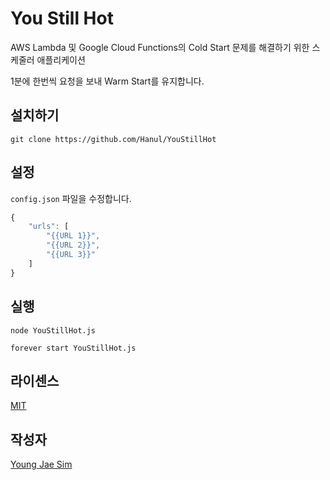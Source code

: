 # You Still Hot
AWS Lambda 및 Google Cloud Functions의 Cold Start 문제를 해결하기 위한 스케줄러 애플리케이션

1분에 한번씩 요청을 보내 Warm Start를 유지합니다.

## 설치하기
```
git clone https://github.com/Hanul/YouStillHot
```

## 설정
`config.json` 파일을 수정합니다.
```javascript
{
	"urls": [
		"{{URL 1}}",
		"{{URL 2}}",
		"{{URL 3}}"
	]
}
```

## 실행
```
node YouStillHot.js
```
```
forever start YouStillHot.js
```

## 라이센스
[MIT](LICENSE)

## 작성자
[Young Jae Sim](https://github.com/Hanul)